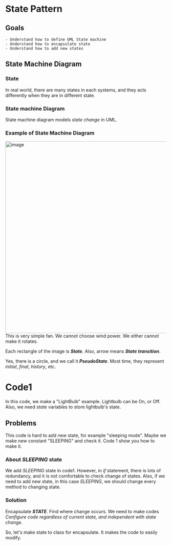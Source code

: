 # State Pattern
## Goals
    - Understand how to define UML State machine
    - Understand how to encapsulate state
    - Understand how to add new states

## State Machine Diagram
### State
In real world, there are many states in each systems, and they acts differently when they are in different state.
### State machine Diagram
State machine diagram models *state change* in UML.

### Example of State Machine Diagram
<img width="600" alt="image" src="https://github.com/wnghks7787/OODP_StatePattern/assets/74361097/5bc6d957-5a5e-4880-8968-0a56c722ef48">
This is very simple fan. We cannot choose wind power. We either cannot make it rotates.

Each rectangle of the image is ***State***. Also, arrow means ***State transition***.

Yes, there is a circle, and we call it ***PseudoState***. Most time, they represent *initial*, *final*, *history*, etc.

# Code1
In this code, we make a "LightBulb" example. Lightbulb can be On, or Off.
Also, we need *state* variables to store lightbulb's state.

## Problems
This code is hard to add new state, for example "sleeping mode".
Maybe we make new constant "SLEEPING" and check it.
Code 1 show you how to make it.

### About *SLEEPING* state
We add *SLEEPING* state in code1.
However, in *if* statement, there is lots of redundancy, and it is not comfortable to check change of states.
Also, if we need to add new state, in this case *SLEEPING*, we should change every method to changing state.

### Solution
Encapsulate ***STATE***.
Find where change occurs. We need to make codes *Configure code regardless of current state, and independent with state change*.

So, let's make state to class for encapsulate. It makes the code to easily modify.
